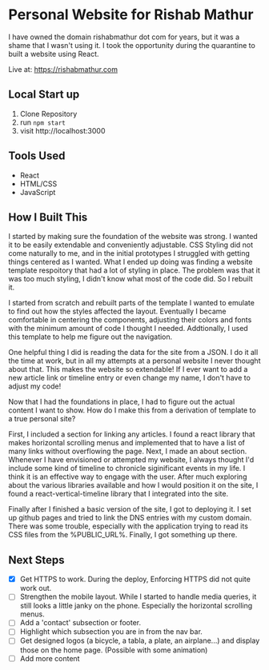 # Personal Website for Rishab Mathur

I have owned the domain rishabmathur dot com for years, but it was a shame that I wasn't using it. I took the opportunity during the quarantine to built a website using React.

Live at: https://rishabmathur.com

## Local Start up
1) Clone Repository 
2) run ```npm start```
3) visit http://localhost:3000

## Tools Used
- React
- HTML/CSS
- JavaScript

## How I Built This
I started by making sure the foundation of the website was strong. I wanted it to be easily extendable and conveniently adjustable. CSS Styling did not come naturally to me, and in the initial prototypes I struggled with getting things centered as I wanted. What I ended up doing was finding a website template respoitory that had a lot of styling in place. The problem was that it was too much styling, I didn't know what most of the code did. So I rebuilt it. 

I started from scratch and rebuilt parts of the template I wanted to emulate to find out how the styles affected the layout. Eventually I became comfortable in centering the components, adjusting their colors and fonts with the minimum amount of code I thought I needed. Addtionally, I used this template to help me figure out the navigation.

One helpful thing I did is reading the data for the site from a JSON. I do it all the time at work, but in all my attempts at a personal website I never thought about that. This makes the website so extendable! If I ever want to add a new article link or timeline entry or even change my name, I don't have to adjust my code!

Now that I had the foundations in place, I had to figure out the actual content I want to show. How do I make this from a derivation of template to a true personal site? 

First, I included a section for linking any articles. I found a react library that makes horizontal scrolling menus and implemented that to have a list of many links without overflowing the page. 
Next, I made an about section. Whenever I have envisioned or attempted my website, I always thought I'd include some kind of timeline to chronicle siginificant events in my life. I think it is an effective way to engage with the user. After much exploring about the various libraries available and how I would position it on the site, I found a react-vertical-timeline library that I integrated into the site. 

Finally after I finished a basic version of the site, I got to deploying it. I set up github pages and tried to link the DNS entries with my custom domain. There was some trouble, especially with the application trying to read its CSS files from the %PUBLIC_URL%. Finally, I got something up there.

## Next Steps
- [x] Get HTTPS to work. During the deploy, Enforcing HTTPS did not quite work out.
- [ ]  Strengthen the mobile layout. While I started to handle media queries, it still looks a little janky on the phone. Especially the horizontal scrolling menus.
- [ ]  Add a 'contact' subsection or footer.
- [ ]  Highlight which subsection you are in from the nav bar. 
- [ ]  Get designed logos (a bicycle, a tabla, a plate, an airplane...) and display those on the home page. (Possible with some animation)
- [ ]  Add more content
